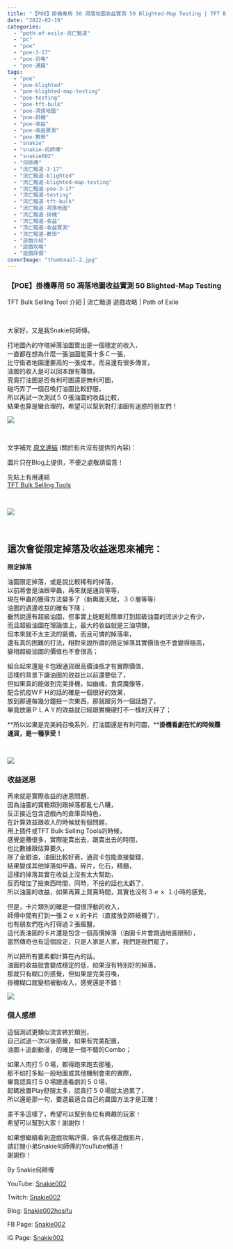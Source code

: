 ```yaml
---
title: "【POE】掛機專用 50 凋落地圖收益實測 50 Blighted-Map Testing | TFT Bulk Selling Tool 介紹 | 流亡黯道 遊戲攻略 | Path of Exile"
date: "2022-02-19"
categories: 
  - "path-of-exile-流亡黯道"
  - "pc"
  - "poe"
  - "poe-3-17"
  - "poe-召喚"
  - "poe-通識"
tags: 
  - "poe"
  - "poe-blighted"
  - "poe-blighted-map-testing"
  - "poe-testing"
  - "poe-tft-bulk"
  - "poe-凋落地圖"
  - "poe-掛機"
  - "poe-收益"
  - "poe-收益實測"
  - "poe-教學"
  - "snakie"
  - "snakie-何師傅"
  - "snakie002"
  - "何師傅"
  - "流亡黯道-3-17"
  - "流亡黯道-blighted"
  - "流亡黯道-blighted-map-testing"
  - "流亡黯道-poe-3-17"
  - "流亡黯道-testing"
  - "流亡黯道-tft-bulk"
  - "流亡黯道-凋落地圖"
  - "流亡黯道-掛機"
  - "流亡黯道-收益"
  - "流亡黯道-收益實測"
  - "流亡黯道-教學"
  - "遊戲介紹"
  - "遊戲攻略"
  - "遊戲評價"
coverImage: "thumbnail-2.jpg"
---
```


### 【POE】掛機專用 50 凋落地圖收益實測 50 Blighted-Map Testing  
TFT Bulk Selling Tool 介紹 | 流亡黯道 遊戲攻略 | Path of Exile

  
   

  
大家好，又是我Snakie何師傅。  

  
打地圖內的守塔掉落油圖賣出是一個穩定的收入，  
一直都在想為什麼一張油圖能賣十多Ｃ一張，  
比守衛者地圖還要高的一張成本，而且還有很多傳言，  
油圖的收入是可以回本跟有賺頭，  
究竟打油圖是否有利可圖還是無利可圖，  
碰巧弄了一個召喚打油圖比較舒服，  
所以再試一次測試５０張油圖的收益比較，  
結果也算是蠻合理的，希望可以幫到對打油圖有迷惑的朋友們！  

  
![](WordPress/1-5-1024x527.png)  

  
   

  
文字補完 [原文連結](https://snakie002hosifu.blog/3-17-50Blight/) (關於影片沒有提供的內容)：  

  
圖片只在Blog上提供，不便之處敬請留意！  

  
先貼上有用連結  
[TFT Bulk Selling Tools](https://the-forbidden-trove.github.io/bulk-selling-tool/)  

  
   

  
![](WordPress/3-3-1024x548.png)  

  
   

## 這次會從**限定掉落**及**收益迷思**來補完：

  
**限定掉落**  

  
油圖限定掉落，或是說比較稀有的掉落，  
以前將會是油跟甲蟲，再來就是通貨等等，  
現在甲蟲的獲得方法變多了（新輿圖天賦，３０層等等）  
油圖的週邊收益的確有下降；  
雖然說還有超級油圖，但事實上能輕鬆簡單打到超級油圖的流派少之有少，  
而且超級油圖在理論值上，最大的收益就是三油項鍊，  
但本來就不太主流的裝備，而且可憐的掉落率，  
還有真的困難的打法，相對來說所謂的限定掉落其實價值也不會變得極高，  
變相超級油圖的價值也不會很高；  

  
組合起來還是卡包跟通貨跟高價油瓶才有實際價值，  
這樣的背景下讓油圖的效益比以前還要低了，  
但如果真的能做到完美掛機，如幽魂，食腐魔像等，  
配合抗疫ＷＦＨ的話的確是一個很好的效果，  
放到那邊每幾分鐘撿一次東西，那就跟另外一個話題了，  
畢竟放置ＰＬＡＹ的效益就已經跟實機硬打不一樣的天秤了；  

  
**所以如果是完美純召喚系列，打油圖還是有利可圖，****掛機看劇在忙的時候賺通貨，是一種享受！**  

  
   

  
![](WordPress/2-4-1024x606.png)  

  

### **收益迷思**

  
再來就是實際收益的迷思問題，  
因為油圖的寶箱類別跟掉落都亂七八糟，  
反正接近包含遊戲內的倉庫頁特色，  
在計算效益跟收入的時候就有個問題，  
用上插件或TFT Bulk Selling Tools的時候，  
感覺是賺很多，實際能賣出去，跟賣出去的時間，  
也比數據跟估算要久，  
除了金銀油，油圖比較好賣，通貨卡包能直接變錢，  
結果變成其他掉落如甲蟲，碎片，化石，精髓，  
這樣的掉落其實在收益上沒有太大幫助，  
反而增加了撿東西時間，同時，不撿的話也太虧了，  
所以油圖的收益，如果再算上買賣時間，其實也沒有３ｅｘ １小時的感覺，  

  
但是，卡片類別的確是一個很浮動的收入，  
師傅中間有打到一張２ｅｘ的卡片（直接放到碎紙機了），  
也有朋友們在內打得過２張瘋醫，  
這代表油圖的卡片還是包含一個高價掉落（油圖卡片會跳過地圖限制），  
當然傳奇也有這個設定，只是人家是人家，我們是我們罷了，  

  
所以把所有要素都計算在內的話，  
油圖的收益就會變成穩定的低，如果沒有特別好的掉落，  
那就只有糊口的感覺，但如果是完美召喚，  
掛機糊口就變相被動收入，感覺還是不錯！  

  
![](WordPress/4-2.png)  

### **個人感想**

  
這個測試更類似流言終於類別，  
自己試過一次以後感覺，如果有完美配置，  
油圖＋追劇動漫，的確是一個不錯的Combo；  

  
如果人肉打５０場，都得跑來跑去那種，  
那不如打多點一般地圖或其他機制會來的實際，  
畢竟認真打５０場跟邊看劇的５０場，  
起碼放置Play舒服太多，認真打５０場就太過累了，  
所以還是那一句，要選最適合自己的農圖方法才是正確！  

  
差不多這樣了，希望可以幫到各位有興趣的玩家！  
希望可以幫到大家！謝謝你！  

  
如果想繼續看到遊戲攻略評價，各式各樣遊戲影片，  
請訂閱小弟Snakie何師傅的YouTube頻道！  
謝謝你！  

  
By Snakie何師傅  

  
YouTube: [Snakie002](https://www.youtube.com/channel/UCDOMLG_RBSoqVHK3sIYJeLA)  

  
Twitch: [Snakie002](https://www.twitch.tv/snakie002/)  

  
Blog: [Snakie002hosifu](https://snakie002hosifu.blog/)  

  
FB Page: [Snakie002](https://www.facebook.com/Snakie002/)  

  
IG Page: [Snakie002](https://www.instagram.com/snakie002/)
